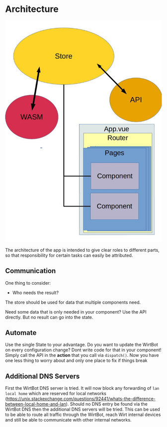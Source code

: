 # Architecture

![Architecture diagram](Architecture_diagram.jpg)

The architecture of the app is intended to give clear roles to different parts, so that responsibility for certain tasks can easily be attributed.

## Communication

One thing to consider:

- Who needs the result?

The store should be used for data that multiple components need.

Need some data that is only needed in your component? Use the API directly. But no result can go into the state.

## Automate

Use the single State to your advantage.
Do you want to update the WirtBot on every configuration change? Dont write code for that in your component!
Simply call the API in the **action** that you call via `dispatch()`. Now you have one less thing to worry about and only one place to fix if things break

## Additional DNS Servers
First the WirtBot DNS server is tried. It will now block any forwarding of `lan local home` which are reserved for local networks (https://unix.stackexchange.com/questions/92441/whats-the-difference-between-local-home-and-lan).
Should no DNS entry be found via the WirtBot DNS then the additional DNS servers will be tried.
This can be used to be able to route all traffic through the WirtBot, reach Wirt internal devices and still be able to communicate with other internal networks.
